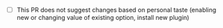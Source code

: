 - [ ] This PR does not suggest changes based on personal taste (enabling new or changing value of existing option, install new plugin)
